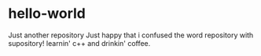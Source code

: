 # hello-world
Just another repository
Just happy that i confused the word repository with supository!
learnin' c++ and drinkin' coffee.

